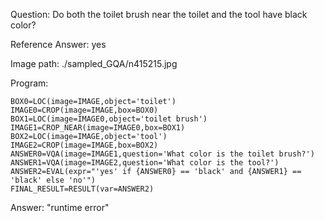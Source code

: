 Question: Do both the toilet brush near the toilet and the tool have black color?

Reference Answer: yes

Image path: ./sampled_GQA/n415215.jpg

Program:

```
BOX0=LOC(image=IMAGE,object='toilet')
IMAGE0=CROP(image=IMAGE,box=BOX0)
BOX1=LOC(image=IMAGE0,object='toilet brush')
IMAGE1=CROP_NEAR(image=IMAGE0,box=BOX1)
BOX2=LOC(image=IMAGE,object='tool')
IMAGE2=CROP(image=IMAGE,box=BOX2)
ANSWER0=VQA(image=IMAGE1,question='What color is the toilet brush?')
ANSWER1=VQA(image=IMAGE2,question='What color is the tool?')
ANSWER2=EVAL(expr="'yes' if {ANSWER0} == 'black' and {ANSWER1} == 'black' else 'no'")
FINAL_RESULT=RESULT(var=ANSWER2)
```
Answer: "runtime error"

